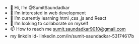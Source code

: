 - 👋 Hi, I’m @SumitSaundadkar
- 👀 I’m interested in web development
- 🌱 I’m currently learning  html ,css ,js and React
- 💞️ I’m looking to collaborate on myself
- 📫 How to reach me  sumit.saundadkar9010@gmail.com
-    my linkdin id- linkedin.com/in/sumit-saundadkar-53174617b

<!---
SumitSaundadkar/SumitSaundadkar is a ✨ special ✨ repository because its `README.md` (this file) appears on your GitHub profile.
You can click the Preview link to take a look at your changes.
--->
